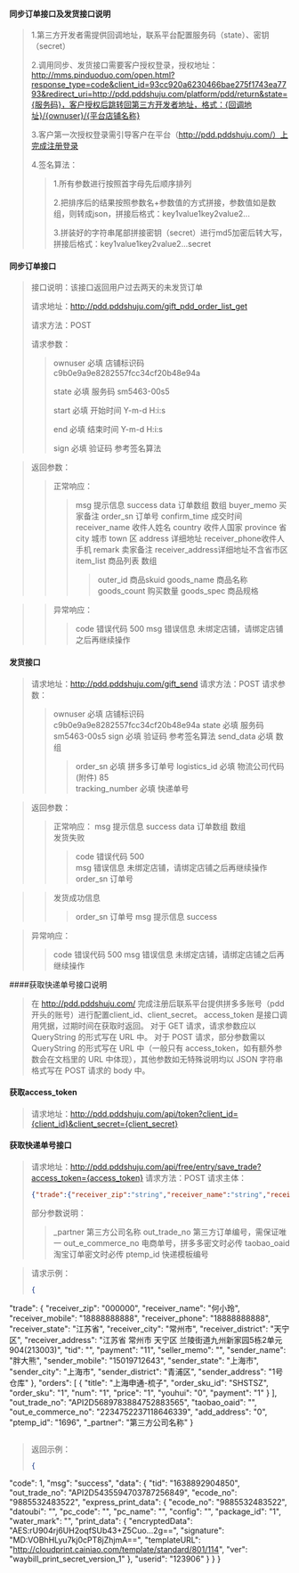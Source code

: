 #### 同步订单接口及发货接口说明

> 1.第三方开发者需提供回调地址，联系平台配置服务码（state）、密钥（secret）
> 
> 2.调用同步、发货接口需要客户授权登录，授权地址：http://mms.pinduoduo.com/open.html?response_type=code&client_id=93cc920a6230466bae275f1743ea7793&redirect_uri=http://pdd.pddshuju.com/platform/pdd/return&state={服务码}，客户授权后跳转回第三方开发者地址，格式：{回调地址}/{ownuser}/{平台店铺名称}
> 
> 3.客户第一次授权登录需引导客户在平台（http://pdd.pddshuju.com/）上完成注册登录
> 
> 4.签名算法：
>> 
>> 1.所有参数进行按照首字母先后顺序排列
>> 
>> 2.把排序后的结果按照参数名+参数值的方式拼接，参数值如是数组，则转成json，拼接后格式：key1value1key2value2...
>> 
>> 3.拼装好的字符串尾部拼接密钥（secret）进行md5加密后转大写，拼接后格式：key1value1key2value2...secret

#### 同步订单接口

> 接口说明：该接口返回用户过去两天的未发货订单
> 
> 请求地址：http://pdd.pddshuju.com/gift_pdd_order_list_get
> 
> 请求方法：POST
> 
> 请求参数：
>> 
>> ownuser 必填  店铺标识码 c9b0e9a9e8282557fcc34cf20b48e94a
>> 
>> state	必填	服务码 sm5463-00s5
>> 
>> start	必填	开始时间 Y-m-d H:i:s
>> 
>> end	必填	结束时间 Y-m-d H:i:s
>> 
>> sign	必填	验证码	参考签名算法

> 返回参数：
>> 正常响应：
>>> msg	提示信息 success
>>> data	订单数组 数组
>>> 	buyer_memo	买家备注
>>> 	order_sn	订单号
>>> 	confirm_time	成交时间
>>> 	receiver_name	收件人姓名
>>> 	country	收件人国家
>>> 	province	省
>>> 	city		城市
>>> 	town		区
>>> 	address	详细地址
>>> 	receiver_phone收件人手机
>>> 	remark	卖家备注
>>> 	receiver_address详细地址不含省市区
>>> 	item_list	商品列表	数组
>>>>	outer_id	商品skuid
>>>>	goods_name	商品名称
>>>>	goods_count	购买数量
>>>>	goods_spec	商品规格

>> 异常响应：
>>> code	错误代码 500
>>> msg	错误信息 未绑定店铺，请绑定店铺之后再继续操作

#### 发货接口

> 请求地址：http://pdd.pddshuju.com/gift_send 
> 请求方法：POST 
> 请求参数：
>>  ownuser 必填 店铺标识码 c9b0e9a9e8282557fcc34cf20b48e94a 
>>  state	必填	服务码 sm5463-00s5
>> sign	必填	验证码	参考签名算法 
>> send_data	必填	数组 	
>>> order_sn 必填  拼多多订单号
>>> logistics_id	必填	物流公司代码(附件) 85 	
>>> tracking_number 必填	快递单号

> 返回参数： 
>> 正常响应：
>> msg	提示信息 success 
>> data	订单数组 数组 	
>> 发货失败 	
>>> code	错误代码 500 	
>>> msg	错误信息 未绑定店铺，请绑定店铺之后再继续操作 
>>> order_sn 订单号

>> 发货成功信息 	
>>> order_sn 订单号 
>>> msg	提示信息 success	 	

> 异常响应：
>>  code	错误代码 500 
>>  msg	错误信息 未绑定店铺，请绑定店铺之后再继续操作

####获取快递单号接口说明

> 在 http://pdd.pddshuju.com/ 完成注册后联系平台提供拼多多账号（pdd开头的账号）进行配置client_id、client_secret。
> access_token 是接口调用凭据，过期时间在获取时返回。
> 对于 GET 请求，请求参数应以 QueryString 的形式写在 URL 中。
> 对于 POST 请求，部分参数需以 QueryString 的形式写在 URL 中（一般只有 access_token，如有额外参数会在文档里的 URL 中体现），其他参数如无特殊说明均以 JSON 字符串格式写在 POST 请求的 body 中。


#### 获取access_token

> 请求地址：http://pdd.pddshuju.com/api/token?client_id={client_id}&client_secret={client_secret}

#### 获取快递单号接口

> 请求地址：http://pdd.pddshuju.com/api/free/entry/save_trade?access_token={access_token}
> 请求方法：POST
> 请求主体：
> ```json
>{"trade":{"receiver_zip":"string","receiver_name":"string","receiver_mobile":"string","receiver_phone":"string","receiver_state":"string","receiver_city":"string","receiver_district":"string","receiver_address":"string","tid":"string","payment":"string","seller_memo":"string","sender_name":"string","sender_mobile":"string","sender_state":"string","sender_city":"string","sender_district":"string","sender_address":"string"},"orders":[{"title":"string","order_sku_id":"string","order_sku":"string","num":"string","price":"string","youhui":"string","payment":"string"}],"express_print_data":{"ecode_no":"string","datoubi":"string","pc_code":"string","pc_name":"string","config":"string","package_id":"string","water_mark":"string","userid":"string","print_data":{"encryptedData":"string","signature":"string","templateUrl":"string","ver":"string"}},"add_address":0,"ptemp_id":0,"out_trade_no":"string","out_e_commerce_no":"string","taobao_oaid":"string","_partner":"string"}
> ```
> 部分参数说明：
>> _partner 第三方公司名称
>> out_trade_no 第三方订单编号，需保证唯一
>> out_e_commerce_no 电商单号，拼多多密文时必传
>> taobao_oaid 淘宝订单密文时必传
>> ptemp_id 快递模板编号

> 请求示例：
> ```json
> {
  "trade": {
    "receiver_zip": "000000",
    "receiver_name": "何小玲",
    "receiver_mobile": "18888888888",
    "receiver_phone": "18888888888",
    "receiver_state": "江苏省",
    "receiver_city": "常州市",
    "receiver_district": "天宁区",
    "receiver_address": "江苏省 常州市 天宁区 兰陵街道九州新家园5栋2单元904(213003)",
    "tid": "",
    "payment": "11",
    "seller_memo": "",
    "sender_name": "胖大熊",
    "sender_mobile": "15019712643",
    "sender_state": "上海市",
    "sender_city": "上海市",
    "sender_district": "青浦区",
    "sender_address": "1号仓库"
  },
  "orders": [
    {
      "title": "上海申通-梳子",
      "order_sku_id": "SHSTSZ",
      "order_sku": "1",
      "num": "1",
      "price": "1",
      "youhui": "0",
      "payment": "1"
    }
  ],
  "out_trade_no": "API2D5689783884752883565",
  "taobao_oaid": "",
  "out_e_commerce_no": "2234752237118646339",
  "add_address": "0",
  "ptemp_id": "1696",
  "_partner": "第三方公司名称"
}
> ```

> 返回示例：
> ```json
> {
  "code": 1,
  "msg": "success",
  "data": {
    "tid": "1638892904850",
    "out_trade_no": "API2D5435594703787256849",
    "ecode_no": "9885532483522",
    "express_print_data": {
      "ecode_no": "9885532483522",
      "datoubi": "",
      "pc_code": "",
      "pc_name": "",
      "config": "",
      "package_id": "1",
      "water_mark": "",
      "print_data": {
        "encryptedData": "AES:rU904rj6UH2oqfSUb43+Z5Cuo...2g==",
        "signature": "MD:VOBhHLyu7kj0cPT8jZhjmA==",
        "templateURL": "http://cloudprint.cainiao.com/template/standard/801/114",
        "ver": "waybill_print_secret_version_1"
      },
      "userid": "123906"
    }
  }
}
> ```
